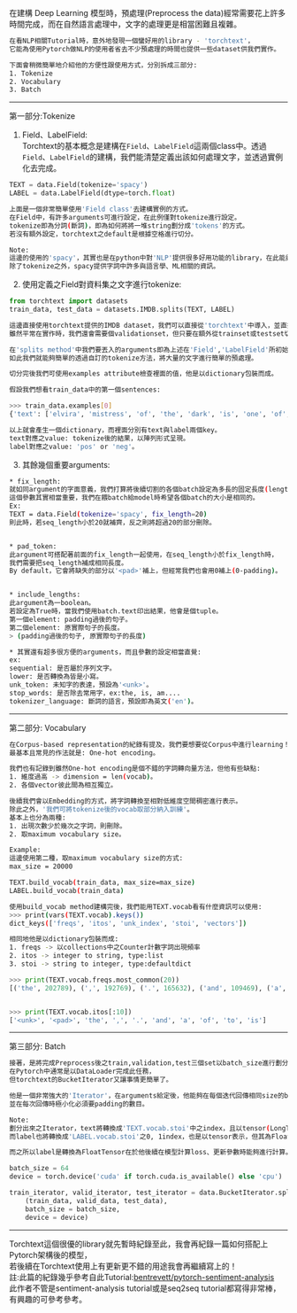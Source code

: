 在建構 Deep Learning 模型時，預處理(Preprocess the data)經常需要花上許多時間完成，而在自然語言處理中，文字的處理更是相當困難且複雜。
```bash
在看NLP相關Tutorial時，意外地發現一個蠻好用的library - 'torchtext'，
它能為使用Pytorch做NLP的使用者省去不少預處理的時間也提供一些dataset供我們實作。

下面會稍微簡單地介紹他的方便性跟使用方式，分別拆成三部分:
1. Tokenize
2. Vocabulary
3. Batch
```
------------------------------------------------------------------------------
第一部分:Tokenize

1. Field、LabelField:
<br>Torchtext的基本概念是建構在`Field`、`LabelField`這兩個class中。透過`Field`、`LabelField`的建構，我們能清楚定義出該如何處理文字，並透過實例化去完成。
```python
TEXT = data.Field(tokenize='spacy')
LABEL = data.LabelField(dtype=torch.float)
```

```bash
上面是一個非常簡單使用'Field class'去建構實例的方式。
在Field中，有許多arguments可進行設定，在此例僅對tokenize進行設定。
tokenize即為分詞(斷詞)，即為如何將將一堆string劃分成'tokens'的方式。
若沒有額外設定，torchtext之default是根據空格進行切分。

Note:
這邊的使用的'spacy'，其實也是在python中對'NLP'提供很多好用功能的library，在此能與'torchtext'完美搭配，
除了tokenize之外，spacy提供字詞中許多與語言學、ML相關的資訊。
```

2. 使用定義之Field對資料集之文字進行tokenize:

```python
from torchtext import datasets
train_data, test_data = datasets.IMDB.splits(TEXT, LABEL)
```

```bash
這邊直接使用torchtext提供的IMDB dataset，我們可以直接從'torchtext'中導入，並直接用其'splits method'將他劃分成訓練及測試集。
雖然平常在實作時，我們還會需要個validationset，但只要在額外從trainset或testset切分出來即可！

在'splits method'中我們要丟入的arguments即為上述在'Field','LabelField'所初始化的實例。
如此我們就能夠簡單的透過自訂的tokenize方法，將大量的文字進行簡單的預處理。

切分完後我們可使用examples attribute檢查裡面的值，他是以dictionary包裝而成。
```

```bash
假設我們想看train_data中的第一個sentences:

>>> train_data.examples[0]
{'text': ['elvira', 'mistress', 'of', 'the', 'dark', 'is', 'one', 'of', 'my', 'fav', 'movies', ',', 'it', 'has', 'every', 'thing', 'you', 'would', 'want', 'in', 'a', 'film', ',', 'like', 'great', 'one', 'liners', ',', 'sexy', 'star', 'and', 'a', 'Outrageous', 'story', '!', 'if', 'you', 'have', 'not', 'seen', 'it', ',', 'you', 'are', 'missing', 'out', 'on', 'one', 'of', 'the', 'greatest', 'films', 'made', '.', 'i', 'ca', "n't", 'wait', 'till', 'her', 'new', 'movie', 'comes', 'out', '!'], 'label': 'pos'}

以上就會產生一個dictionary，而裡面分別有text與label兩個key。
text對應之value: tokenize後的結果，以陣列形式呈現。
label對應之value: 'pos' or 'neg'。
```

3. 其餘幾個重要arguments:
```bash
* fix_length:
就如同argument的字面意義，我們打算將後續切割的各個batch設定為多長的固定長度(length)？
這個參數其實相當重要，我們在餵batch給model時希望各個batch的大小是相同的。
Ex:
TEXT = data.Field(tokenize='spacy', fix_length=20)
則此時，若seq_length小於20就補齊，反之則將超過20的部分刪除。


* pad_token:
此argument可搭配著前面的fix_length一起使用，在seq_length小於fix_length時，
我們需要把seq_length補成相同長度。
By default，它會將缺失的部分以'<pad>'補上，但經常我們也會用0補上(0-padding)。


* include_lengths:
此argument為一boolean。
若設定為True時，當我們使用batch.text印出結果，他會是個tuple。
第一個element: padding過後的句子。
第二個element: 原實際句子的長度。
> (padding過後的句子, 原實際句子的長度)

* 其實還有超多很方便的arguments，而且參數的設定相當直覺:
ex:
sequential: 是否屬於序列文字。
lower: 是否轉換為皆是小寫。
unk_token: 未知字的表達，預設為'<unk>'。
stop_words: 是否除去常用字，ex:the, is, am....
tokenizer_language: 斷詞的語言，預設即為英文('en')。
```
------------------------------------------------------------------------------
第二部分: Vocabulary

```bash
在Corpus-based representation的紀錄有提及，我們要想要從Corpus中進行learning！
最基本且常見的作法就是: One-hot encoding。

我們也有記錄到雖然One-hot encoding是個不錯的字詞轉向量方法，但他有些缺點:
1. 維度過高 -> dimension = len(vocab)。
2. 各個vector彼此間為相互獨立。

後續我們會以Embedding的方式，將字詞轉換至相對低維度空間稠密進行表示。
除此之外，'我們可將tokenize後的vocab取部分納入訓練'。
基本上也分為兩種:
1. 出現次數少於幾次之字詞，則刪除。
2. 取maximum vocabulary size。
```

```bash
Example:
這邊使用第二種，取maximum vocabulary size的方式:
max_size = 20000

TEXT.build_vocab(train_data, max_size=max_size)
LABEL.build_vocab(train_data)

使用build_vocab method建構完後，我們能用TEXT.vocab看有什麼資訊可以使用:
>>> print(vars(TEXT.vocab).keys())
dict_keys(['freqs', 'itos', 'unk_index', 'stoi', 'vectors'])

相同地他是以dictionary包裝而成:
1. freqs -> 以collections中之Counter計數字詞出現頻率
2. itos -> integer to string, type:list
3. stoi -> string to integer, type:defaultdict
```

```python
>>> print(TEXT.vocab.freqs.most_common(20))
[('the', 202789), (',', 192769), ('.', 165632), ('and', 109469), ('a', 109242), ('of', 100791), ('to', 93641), ('is', 76253), ('in', 61374), ('I', 54030), ('it', 53487), ('that', 49111), ('"', 44657), ("'s", 43331), ('this', 42385), ('-', 36979), ('/><br', 35822), ('was', 35035), ('as', 30388), ('with', 29940)]


>>> print(TEXT.vocab.itos[:10])
['<unk>', '<pad>', 'the', ',', '.', 'and', 'a', 'of', 'to', 'is']
```
------------------------------------------------------------------------------
第三部分: Batch
```bash
接著，是將完成Preprocess後之train,validation,test三個set以batch_size進行劃分。
在Pytorch中通常是以DataLoader完成此任務，
但torchtext的BucketIterator又讓事情更簡單了。
```

```bash
他是一個非常強大的'Iterator'，在arguments給定後，他能夠在每個迭代回傳相同size的batch，
並在每次回傳時極小化必須要padding的數目。

Note:
劃分出來之Iterator，text將轉換成'TEXT.vocab.stoi'中之index，且以tensor(LongTensor)表示。
而label也將轉換成'LABEL.vocab.stoi'之0, 1index，也是以tensor表示，但其為FloatTensor。

而之所以label是轉換為FloatTensor在於他後續在模型計算loss、更新參數時能夠進行計算。
```
```python
batch_size = 64
device = torch.device('cuda' if torch.cuda.is_available() else 'cpu')

train_iterator, valid_iterator, test_iterator = data.BucketIterator.splits(
    (train_data, valid_data, test_data),
    batch_size = batch_size,
    device = device)
```
------------------------------------------------------------------------------
Torchtext這個很優的library就先暫時紀錄至此，我會再紀錄一篇如何搭配上Pytorch架構後的模型，
<br>若後續在Torchtext使用上有更新更不錯的用途我會再繼續寫上的！
<br>註:此篇的紀錄幾乎參考自此Tutorial:[bentrevett/pytorch-sentiment-analysis](https://github.com/bentrevett/pytorch-sentiment-analysis/blob/master/1%20-%20Simple%20Sentiment%20Analysis.ipynb)
<br>此作者不管是sentiment-analysis tutorial或是seq2seq tutorial都寫得非常棒，有興趣的可參考參考。
